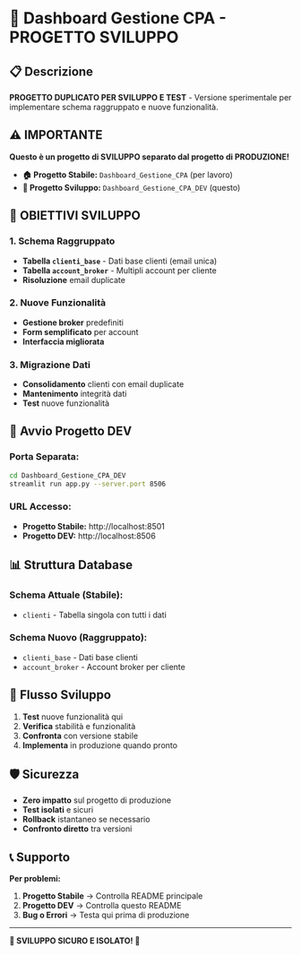 # 🧪 Dashboard Gestione CPA - PROGETTO SVILUPPO

## 📋 Descrizione
**PROGETTO DUPLICATO PER SVILUPPO E TEST** - Versione sperimentale per implementare schema raggruppato e nuove funzionalità.

## ⚠️ IMPORTANTE
**Questo è un progetto di SVILUPPO separato dal progetto di PRODUZIONE!**

- **🏠 Progetto Stabile:** `Dashboard_Gestione_CPA` (per lavoro)
- **🧪 Progetto Sviluppo:** `Dashboard_Gestione_CPA_DEV` (questo)

## 🎯 OBIETTIVI SVILUPPO

### **1. Schema Raggruppato**
- **Tabella `clienti_base`** - Dati base clienti (email unica)
- **Tabella `account_broker`** - Multipli account per cliente
- **Risoluzione** email duplicate

### **2. Nuove Funzionalità**
- **Gestione broker** predefiniti
- **Form semplificato** per account
- **Interfaccia migliorata**

### **3. Migrazione Dati**
- **Consolidamento** clienti con email duplicate
- **Mantenimento** integrità dati
- **Test** nuove funzionalità

## 🚀 Avvio Progetto DEV

### **Porta Separata:**
```bash
cd Dashboard_Gestione_CPA_DEV
streamlit run app.py --server.port 8506
```

### **URL Accesso:**
- **Progetto Stabile:** http://localhost:8501
- **Progetto DEV:** http://localhost:8506

## 📊 Struttura Database

### **Schema Attuale (Stabile):**
- `clienti` - Tabella singola con tutti i dati

### **Schema Nuovo (Raggruppato):**
- `clienti_base` - Dati base clienti
- `account_broker` - Account broker per cliente

## 🔄 Flusso Sviluppo

1. **Test** nuove funzionalità qui
2. **Verifica** stabilità e funzionalità
3. **Confronta** con versione stabile
4. **Implementa** in produzione quando pronto

## 🛡️ Sicurezza

- **Zero impatto** sul progetto di produzione
- **Test isolati** e sicuri
- **Rollback** istantaneo se necessario
- **Confronto diretto** tra versioni

## 📞 Supporto

**Per problemi:**
1. **Progetto Stabile** → Controlla README principale
2. **Progetto DEV** → Controlla questo README
3. **Bug o Errori** → Testa qui prima di produzione

---

**🧪 SVILUPPO SICURO E ISOLATO! 🚀**
